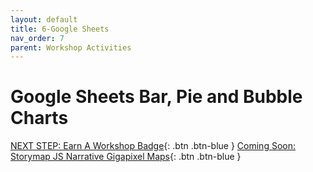 ```yaml
---
layout: default
title: 6-Google Sheets
nav_order: 7
parent: Workshop Activities
---
```

# Google Sheets Bar, Pie and Bubble Charts

[NEXT STEP: Earn A Workshop Badge](informal-credentials.html){: .btn .btn-blue }
[Coming Soon: Storymap JS Narrative Gigapixel Maps](storymap-gigapixel-map.html){: .btn .btn-blue }
